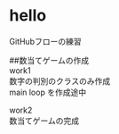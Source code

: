 # hello
GitHubフローの練習

##数当てゲームの作成  
work1  
数字の判別のクラスのみ作成  
main loop を作成途中  

work2   
数当てゲームの完成  


